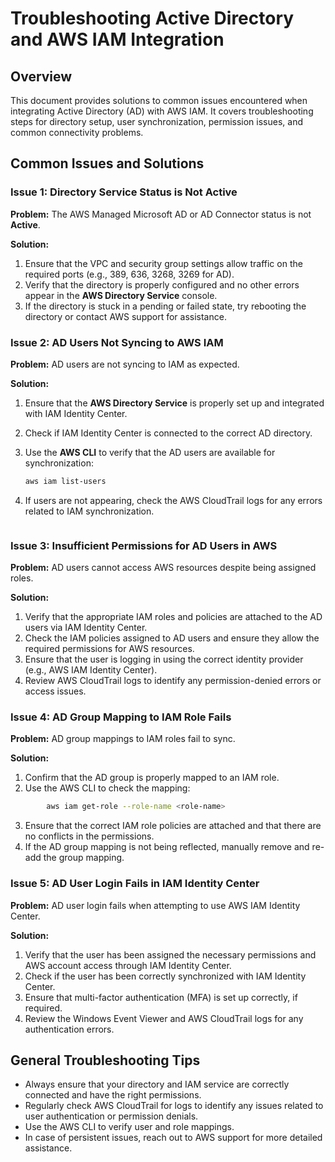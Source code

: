 # Troubleshooting Active Directory and AWS IAM Integration

## Overview

This document provides solutions to common issues encountered when integrating Active Directory (AD) with AWS IAM. It covers troubleshooting steps for directory setup, user synchronization, permission issues, and common connectivity problems.

## Common Issues and Solutions

### Issue 1: Directory Service Status is Not Active

**Problem:** The AWS Managed Microsoft AD or AD Connector status is not **Active**.

**Solution:**

1. Ensure that the VPC and security group settings allow traffic on the required ports (e.g., 389, 636, 3268, 3269 for AD).
2. Verify that the directory is properly configured and no other errors appear in the **AWS Directory Service** console.
3. If the directory is stuck in a pending or failed state, try rebooting the directory or contact AWS support for assistance.

### Issue 2: AD Users Not Syncing to AWS IAM

**Problem:** AD users are not syncing to IAM as expected.

**Solution:**

1. Ensure that the **AWS Directory Service** is properly set up and integrated with IAM Identity Center.
2. Check if IAM Identity Center is connected to the correct AD directory.
3. Use the **AWS CLI** to verify that the AD users are available for synchronization:
   ```bash
   aws iam list-users
   ```
4. If users are not appearing, check the AWS CloudTrail logs for any errors related to IAM synchronization.

   ```

   ```

### Issue 3: Insufficient Permissions for AD Users in AWS

**Problem:** AD users cannot access AWS resources despite being assigned roles.

**Solution:**

1. Verify that the appropriate IAM roles and policies are attached to the AD users via IAM Identity Center.
2. Check the IAM policies assigned to AD users and ensure they allow the required permissions for AWS resources.
3. Ensure that the user is logging in using the correct identity provider (e.g., AWS IAM Identity Center).
4. Review AWS CloudTrail logs to identify any permission-denied errors or access issues.

### Issue 4: AD Group Mapping to IAM Role Fails

**Problem:** AD group mappings to IAM roles fail to sync.

**Solution:**

1. Confirm that the AD group is properly mapped to an IAM role.
2. Use the AWS CLI to check the mapping:

```bash
        aws iam get-role --role-name <role-name>
```

3. Ensure that the correct IAM role policies are attached and that there are no conflicts in the permissions.
4. If the AD group mapping is not being reflected, manually remove and re-add the group mapping.

### Issue 5: AD User Login Fails in IAM Identity Center

**Problem:** AD user login fails when attempting to use AWS IAM Identity Center.

**Solution:**

1. Verify that the user has been assigned the necessary permissions and AWS account access through IAM Identity Center.
2. Check if the user has been correctly synchronized with IAM Identity Center.
3. Ensure that multi-factor authentication (MFA) is set up correctly, if required.
4. Review the Windows Event Viewer and AWS CloudTrail logs for any authentication errors.

## General Troubleshooting Tips

- Always ensure that your directory and IAM service are correctly connected and have the right permissions.
- Regularly check AWS CloudTrail for logs to identify any issues related to user authentication or permission denials.
- Use the AWS CLI to verify user and role mappings.
- In case of persistent issues, reach out to AWS support for more detailed assistance.
